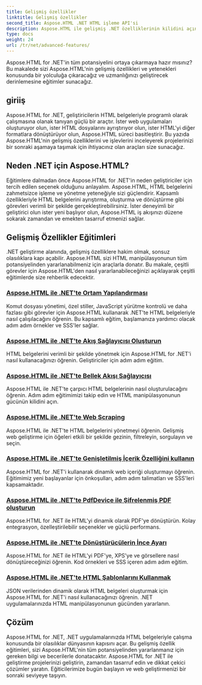 ```yaml
---
title: Gelişmiş özellikler
linktitle: Gelişmiş özellikler
second_title: Aspose.HTML .NET HTML işleme API'si
description: Aspose.HTML ile gelişmiş .NET özelliklerinin kilidini açın! Ortam yapılandırmasından web kazımaya kadar güçlü web geliştirme için kapsamlı eğitimleri keşfedin.
type: docs
weight: 24
url: /tr/net/advanced-features/
---
```


Aspose.HTML for .NET'in tüm potansiyelini ortaya çıkarmaya hazır mısınız? Bu makalede sizi Aspose.HTML'nin gelişmiş özellikleri ve yetenekleri konusunda bir yolculuğa çıkaracağız ve uzmanlığınızı geliştirecek derinlemesine eğitimler sunacağız.

## giriiş

Aspose.HTML for .NET, geliştiricilerin HTML belgeleriyle programlı olarak çalışmasına olanak tanıyan güçlü bir araçtır. İster web uygulamaları oluşturuyor olun, ister HTML dosyalarını ayrıştırıyor olun, ister HTML'yi diğer formatlara dönüştürüyor olun, Aspose.HTML süreci basitleştirir. Bu yazıda Aspose.HTML'nin gelişmiş özelliklerini ve işlevlerini inceleyerek projelerinizi bir sonraki aşamaya taşımak için ihtiyacınız olan araçları size sunacağız.

## Neden .NET için Aspose.HTML?

Eğitimlere dalmadan önce Aspose.HTML for .NET'in neden geliştiriciler için tercih edilen seçenek olduğunu anlayalım. Aspose.HTML, HTML belgelerini zahmetsizce işleme ve yönetme yeteneğiyle sizi güçlendirir. Kapsamlı özellikleriyle HTML belgelerini ayrıştırma, oluşturma ve dönüştürme gibi görevleri verimli bir şekilde gerçekleştirebilirsiniz. İster deneyimli bir geliştirici olun ister yeni başlıyor olun, Aspose.HTML iş akışınızı düzene sokarak zamandan ve emekten tasarruf etmenizi sağlar.

## Gelişmiş Özellikler Eğitimleri
.NET geliştirme alanında, gelişmiş özelliklere hakim olmak, sonsuz olasılıklara kapı açabilir. Aspose.HTML sizi HTML manipülasyonunun tüm potansiyelinden yararlanabilmeniz için araçlarla donatır. Bu makale, çeşitli görevler için Aspose.HTML'den nasıl yararlanabileceğinizi açıklayarak çeşitli eğitimlerde size rehberlik edecektir.
### [Aspose.HTML ile .NET'te Ortam Yapılandırması](./environment-configuration/)
Komut dosyası yönetimi, özel stiller, JavaScript yürütme kontrolü ve daha fazlası gibi görevler için Aspose.HTML kullanarak .NET'te HTML belgeleriyle nasıl çalışılacağını öğrenin. Bu kapsamlı eğitim, başlamanıza yardımcı olacak adım adım örnekler ve SSS'ler sağlar.
### [Aspose.HTML ile .NET'te Akış Sağlayıcısı Oluşturun](./create-stream-provider/)
HTML belgelerini verimli bir şekilde yönetmek için Aspose.HTML for .NET'i nasıl kullanacağınızı öğrenin. Geliştiriciler için adım adım eğitim.
### [Aspose.HTML ile .NET'te Bellek Akışı Sağlayıcısı](./memory-stream-provider/)
Aspose.HTML ile .NET'te çarpıcı HTML belgelerinin nasıl oluşturulacağını öğrenin. Adım adım eğitimimizi takip edin ve HTML manipülasyonunun gücünün kilidini açın.
### [Aspose.HTML ile .NET'te Web Scraping](./web-scraping/)
Aspose.HTML ile .NET'te HTML belgelerini yönetmeyi öğrenin. Gelişmiş web geliştirme için öğeleri etkili bir şekilde gezinin, filtreleyin, sorgulayın ve seçin.
### [Aspose.HTML ile .NET'te Genişletilmiş İçerik Özelliğini kullanın](./use-extended-content-property/)
Aspose.HTML for .NET'i kullanarak dinamik web içeriği oluşturmayı öğrenin. Eğitimimiz yeni başlayanlar için önkoşulları, adım adım talimatları ve SSS'leri kapsamaktadır.
### [Aspose.HTML ile .NET'te PdfDevice ile Şifrelenmiş PDF oluşturun](./generate-encrypted-pdf-by-pdfdevice/)
Aspose.HTML for .NET ile HTML'yi dinamik olarak PDF'ye dönüştürün. Kolay entegrasyon, özelleştirilebilir seçenekler ve güçlü performans.
### [Aspose.HTML ile .NET'te Dönüştürücülerin İnce Ayarı](./fine-tuning-converters/)
Aspose.HTML for .NET ile HTML'yi PDF'ye, XPS'ye ve görsellere nasıl dönüştüreceğinizi öğrenin. Kod örnekleri ve SSS içeren adım adım eğitim.
### [Aspose.HTML ile .NET'te HTML Şablonlarını Kullanmak](./using-html-templates/)
JSON verilerinden dinamik olarak HTML belgeleri oluşturmak için Aspose.HTML for .NET'i nasıl kullanacağınızı öğrenin. .NET uygulamalarınızda HTML manipülasyonunun gücünden yararlanın.


## Çözüm

Aspose.HTML for .NET, .NET uygulamalarınızda HTML belgeleriyle çalışma konusunda bir olasılıklar dünyasının kapısını açar. Bu gelişmiş özellik eğitimleri, sizi Aspose.HTML'nin tüm potansiyelinden yararlanmanız için gereken bilgi ve becerilerle donatacaktır. Aspose.HTML for .NET ile geliştirme projelerinizi geliştirin, zamandan tasarruf edin ve dikkat çekici çözümler yaratın. Eğiticilerimize bugün başlayın ve web geliştirmenizi bir sonraki seviyeye taşıyın.